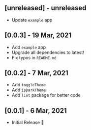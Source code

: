## [unreleased] - unreleased

- Update `example` app

## [0.0.3] - 19 Mar, 2021

- Add `example` app
- Upgrade all dependencies to latest!
- Fix typos in `README.md`

## [0.0.2] - 7 Mar, 2021

- Add `toggleTheme`
- Add `isDarkTheme`
- Add `lint` package for better code

## [0.0.1] - 6 Mar, 2021

- Initial Release 🚀
